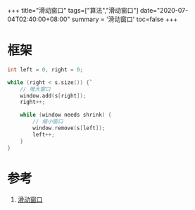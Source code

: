+++
title="滑动窗口"
tags=["算法","滑动窗口"]
date="2020-07-04T02:40:00+08:00"
summary = '滑动窗口'
toc=false
+++

框架
====

```c
int left = 0, right = 0;

while (right < s.size()) {`
    // 增大窗口
    window.add(s[right]);
    right++;

    while (window needs shrink) {
        // 缩小窗口
        window.remove(s[left]);
        left++;
    }
}
```

参考
====

1.	[滑动窗口](https://labuladong.gitbook.io/algo/suan-fa-si-wei-xi-lie/hua-dong-chuang-kou-ji-qiao-jin-jie)

